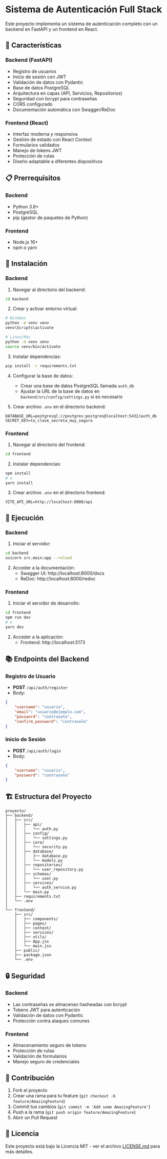 # Sistema de Autenticación Full Stack

Este proyecto implementa un sistema de autenticación completo con un backend en FastAPI y un frontend en React.

## 🚀 Características

### Backend (FastAPI)
- Registro de usuarios
- Inicio de sesión con JWT
- Validación de datos con Pydantic
- Base de datos PostgreSQL
- Arquitectura en capas (API, Servicios, Repositorios)
- Seguridad con bcrypt para contraseñas
- CORS configurado
- Documentación automática con Swagger/ReDoc

### Frontend (React)
- Interfaz moderna y responsiva
- Gestión de estado con React Context
- Formularios validados
- Manejo de tokens JWT
- Protección de rutas
- Diseño adaptable a diferentes dispositivos

## 📋 Prerrequisitos

### Backend
- Python 3.8+
- PostgreSQL
- pip (gestor de paquetes de Python)

### Frontend
- Node.js 16+
- npm o yarn

## 🔧 Instalación

### Backend

1. Navegar al directorio del backend:
```bash
cd backend
```

2. Crear y activar entorno virtual:
```bash
# Windows
python -m venv venv
venv\Scripts\activate

# Linux/Mac
python -m venv venv
source venv/bin/activate
```

3. Instalar dependencias:
```bash
pip install -r requirements.txt
```

4. Configurar la base de datos:
   - Crear una base de datos PostgreSQL llamada `auth_db`
   - Ajustar la URL de la base de datos en `backend/src/config/settings.py` si es necesario

5. Crear archivo `.env` en el directorio backend:
```env
DATABASE_URL=postgresql://postgres:postgres@localhost:5432/auth_db
SECRET_KEY=tu_clave_secreta_muy_segura
```

### Frontend

1. Navegar al directorio del frontend:
```bash
cd frontend
```

2. Instalar dependencias:
```bash
npm install
# o
yarn install
```

3. Crear archivo `.env` en el directorio frontend:
```env
VITE_API_URL=http://localhost:8000/api
```

## 🚀 Ejecución

### Backend

1. Iniciar el servidor:
```bash
cd backend
uvicorn src.main:app --reload
```

2. Acceder a la documentación:
   - Swagger UI: http://localhost:8000/docs
   - ReDoc: http://localhost:8000/redoc

### Frontend

1. Iniciar el servidor de desarrollo:
```bash
cd frontend
npm run dev
# o
yarn dev
```

2. Acceder a la aplicación:
   - Frontend: http://localhost:5173

## 📚 Endpoints del Backend

### Registro de Usuario
- **POST** `/api/auth/register`
- Body:
```json
{
    "username": "usuario",
    "email": "usuario@ejemplo.com",
    "password": "contraseña",
    "confirm_password": "contraseña"
}
```

### Inicio de Sesión
- **POST** `/api/auth/login`
- Body:
```json
{
    "username": "usuario",
    "password": "contraseña"
}
```

## 🏗️ Estructura del Proyecto

```
proyecto/
├── backend/
│   ├── src/
│   │   ├── api/
│   │   │   └── auth.py
│   │   ├── config/
│   │   │   └── settings.py
│   │   ├── core/
│   │   │   └── security.py
│   │   ├── database/
│   │   │   ├── database.py
│   │   │   └── models.py
│   │   ├── repositories/
│   │   │   └── user_repository.py
│   │   ├── schemas/
│   │   │   └── user.py
│   │   ├── services/
│   │   │   └── auth_service.py
│   │   └── main.py
│   ├── requirements.txt
│   └── .env
│
└── frontend/
    ├── src/
    │   ├── components/
    │   ├── pages/
    │   ├── context/
    │   ├── services/
    │   ├── utils/
    │   ├── App.jsx
    │   └── main.jsx
    ├── public/
    ├── package.json
    └── .env
```

## 🔒 Seguridad

### Backend
- Las contraseñas se almacenan hasheadas con bcrypt
- Tokens JWT para autenticación
- Validación de datos con Pydantic
- Protección contra ataques comunes

### Frontend
- Almacenamiento seguro de tokens
- Protección de rutas
- Validación de formularios
- Manejo seguro de credenciales

## 🤝 Contribución

1. Fork el proyecto
2. Crear una rama para tu feature (`git checkout -b feature/AmazingFeature`)
3. Commit tus cambios (`git commit -m 'Add some AmazingFeature'`)
4. Push a la rama (`git push origin feature/AmazingFeature`)
5. Abrir un Pull Request

## 📝 Licencia

Este proyecto está bajo la Licencia MIT - ver el archivo [LICENSE.md](LICENSE.md) para más detalles. 
